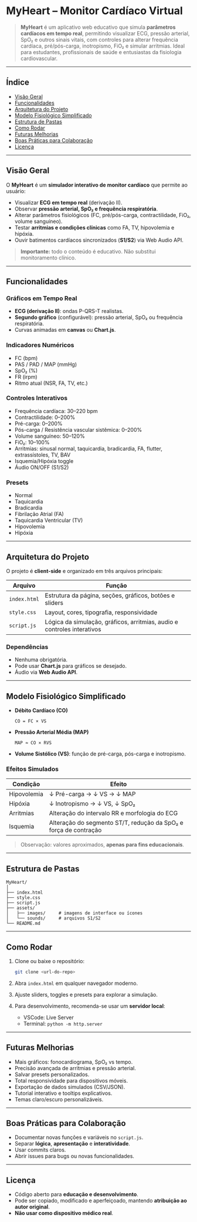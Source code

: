 # MyHeart – Monitor Cardíaco Virtual


> **MyHeart** é um aplicativo web educativo que simula **parâmetros cardíacos em tempo real**, permitindo visualizar ECG, pressão arterial, SpO₂ e outros sinais vitais, com controles para alterar frequência cardíaca, pré/pós-carga, inotropismo, FiO₂ e simular arritmias.
> Ideal para estudantes, profissionais de saúde e entusiastas da fisiologia cardiovascular.

---

## Índice

* [Visão Geral](#visão-geral)
* [Funcionalidades](#funcionalidades)
* [Arquitetura do Projeto](#arquitetura-do-projeto)
* [Modelo Fisiológico Simplificado](#modelo-fisiológico-simplificado)
* [Estrutura de Pastas](#estrutura-de-pastas)
* [Como Rodar](#como-rodar)
* [Futuras Melhorias](#futuras-melhorias)
* [Boas Práticas para Colaboração](#boas-práticas-para-colaboração)
* [Licença](#licença)

---

## Visão Geral

O **MyHeart** é um **simulador interativo de monitor cardíaco** que permite ao usuário:

* Visualizar **ECG em tempo real** (derivação II).
* Observar **pressão arterial, SpO₂ e frequência respiratória**.
* Alterar parâmetros fisiológicos (FC, pré/pós-carga, contractilidade, FiO₂, volume sanguíneo).
* Testar **arritmias e condições clínicas** como FA, TV, hipovolemia e hipóxia.
* Ouvir batimentos cardíacos sincronizados (**S1/S2**) via Web Audio API.

> **Importante:** todo o conteúdo é educativo. Não substitui monitoramento clínico.

---

## Funcionalidades

### Gráficos em Tempo Real

* **ECG (derivação II)**: ondas P-QRS-T realistas.
* **Segundo gráfico** (configurável): pressão arterial, SpO₂ ou frequência respiratória.
* Curvas animadas em **canvas** ou **Chart.js**.

### Indicadores Numéricos

* FC (bpm)
* PAS / PAD / MAP (mmHg)
* SpO₂ (%)
* FR (irpm)
* Ritmo atual (NSR, FA, TV, etc.)

### Controles Interativos

* Frequência cardíaca: 30–220 bpm
* Contractilidade: 0–200%
* Pré-carga: 0–200%
* Pós-carga / Resistência vascular sistêmica: 0–200%
* Volume sanguíneo: 50–120%
* FiO₂: 10–100%
* Arritmias: sinusal normal, taquicardia, bradicardia, FA, flutter, extrassístoles, TV, BAV
* Isquemia/Hipóxia toggle
* Áudio ON/OFF (S1/S2)

### Presets

* Normal
* Taquicardia
* Bradicardia
* Fibrilação Atrial (FA)
* Taquicardia Ventricular (TV)
* Hipovolemia
* Hipóxia

---

## Arquitetura do Projeto

O projeto é **client-side** e organizado em três arquivos principais:

| Arquivo      | Função                                                                  |
| ------------ | ----------------------------------------------------------------------- |
| `index.html` | Estrutura da página, seções, gráficos, botões e sliders                 |
| `style.css`  | Layout, cores, tipografia, responsividade                               |
| `script.js`  | Lógica da simulação, gráficos, arritmias, audio e controles interativos |

### Dependências

* Nenhuma obrigatória.
* Pode usar **Chart.js** para gráficos se desejado.
* Áudio via **Web Audio API**.

---

## Modelo Fisiológico Simplificado

* **Débito Cardíaco (CO)**

  ```
  CO = FC × VS
  ```
* **Pressão Arterial Média (MAP)**

  ```
  MAP ≈ CO × RVS
  ```
* **Volume Sistólico (VS)**: função de pré-carga, pós-carga e inotropismo.

### Efeitos Simulados

| Condição    | Efeito                                                           |
| ----------- | ---------------------------------------------------------------- |
| Hipovolemia | ↓ Pré-carga → ↓ VS → ↓ MAP                                       |
| Hipóxia     | ↓ Inotropismo → ↓ VS, ↓ SpO₂                                     |
| Arritmias   | Alteração do intervalo RR e morfologia do ECG                    |
| Isquemia    | Alteração do segmento ST/T, redução da SpO₂ e força de contração |

> Observação: valores aproximados, **apenas para fins educacionais**.

---

## Estrutura de Pastas

```text
MyHeart/
│
├── index.html
├── style.css
├── script.js
├── assets/
│   ├── images/     # imagens de interface ou ícones
│   └── sounds/     # arquivos S1/S2
└── README.md
```

---

## Como Rodar

1. Clone ou baixe o repositório:

   ```bash
   git clone <url-do-repo>
   ```
2. Abra `index.html` em qualquer navegador moderno.
3. Ajuste sliders, toggles e presets para explorar a simulação.
4. Para desenvolvimento, recomenda-se usar um **servidor local**:

   * VSCode: Live Server
   * Terminal: `python -m http.server`

---

## Futuras Melhorias

* Mais gráficos: fonocardiograma, SpO₂ vs tempo.
* Precisão avançada de arritmias e pressão arterial.
* Salvar presets personalizados.
* Total responsividade para dispositivos móveis.
* Exportação de dados simulados (CSV/JSON).
* Tutorial interativo e tooltips explicativos.
* Temas claro/escuro personalizáveis.

---

## Boas Práticas para Colaboração

* Documentar novas funções e variáveis no `script.js`.
* Separar **lógica**, **apresentação** e **interatividade**.
* Usar commits claros.
* Abrir issues para bugs ou novas funcionalidades.

---

## Licença

* Código aberto para **educação e desenvolvimento**.
* Pode ser copiado, modificado e aperfeiçoado, mantendo **atribuição ao autor original**.
* **Não usar como dispositivo médico real**.


